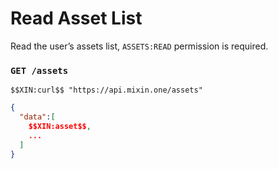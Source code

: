 # Read Asset List

Read the user’s assets list, `ASSETS:READ` permission is required.

### `GET /assets` 

```
$$XIN:curl$$ "https://api.mixin.one/assets"
```

```json
{
  "data":[
    $$XIN:asset$$,
    ...
  ]
}
```

